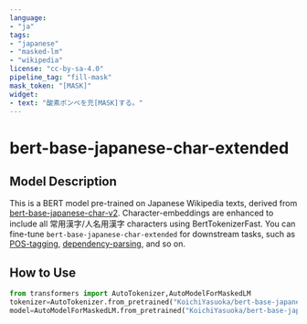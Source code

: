 ```yaml
---
language:
- "ja"
tags:
- "japanese"
- "masked-lm"
- "wikipedia"
license: "cc-by-sa-4.0"
pipeline_tag: "fill-mask"
mask_token: "[MASK]"
widget:
- text: "酸素ボンベを充[MASK]する。"
---
```


# bert-base-japanese-char-extended

## Model Description

This is a BERT model pre-trained on Japanese Wikipedia texts, derived from [bert-base-japanese-char-v2](https://huggingface.co/cl-tohoku/bert-base-japanese-char-v2). Character-embeddings are enhanced to include all 常用漢字/人名用漢字 characters using BertTokenizerFast. You can fine-tune `bert-base-japanese-char-extended` for downstream tasks, such as [POS-tagging](https://huggingface.co/KoichiYasuoka/bert-base-japanese-upos), [dependency-parsing](https://huggingface.co/KoichiYasuoka/bert-base-japanese-wikipedia-ud-head), and so on.

## How to Use

```py
from transformers import AutoTokenizer,AutoModelForMaskedLM
tokenizer=AutoTokenizer.from_pretrained("KoichiYasuoka/bert-base-japanese-char-extended")
model=AutoModelForMaskedLM.from_pretrained("KoichiYasuoka/bert-base-japanese-char-extended")
```

